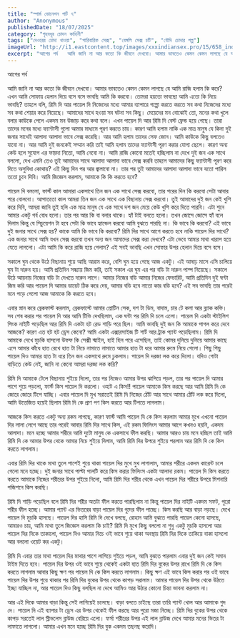 ```yaml
---
title: "স্পার্ম ডোনেশন পার্ট ৭"
author: "Anonymous"
publishedDate: "18/07/2025"
category: "গৃহবধূর চোদন কাহিনী"
tags: ["দেওরের চোদা খাওয়া", "পারিবারিক সেক্স", "বেঙ্গলি সেক্স চটি", "বৌদি চোদার গল্প"]
imageUrl: "http://i1.eastcontent.top/images/xxxindiansex.pro/15/658_indian.jpg"
excerpt: "আগের পর্ব   আমি জানি না আর কতো কি জীবনে দেখবো। আমার ভাবতেও কেমন কেমন লাগছে যে আমি রাজি হলাম কি করে? এখন আমি সোফায় হেলান দিয়ে বসে বসে ভাবছি আমি কি করবো। তোমরা হয়তো ভাবছো আমি এতো কি নিয়ে ভাবছি? তাহল..."
---
```


আগের পর্ব


আমি জানি না আর কতো কি জীবনে দেখবো। আমার ভাবতেও কেমন কেমন লাগছে যে আমি রাজি হলাম কি করে? এখন আমি সোফায় হেলান দিয়ে বসে বসে ভাবছি আমি কি করবো। তোমরা হয়তো ভাবছো আমি এতো কি নিয়ে ভাবছি? তাহলে বলি, রিমি দি আর পায়েল দি নিজেদের মধ্যে আমার ব্যাপারে গল্পো করতে করতে সব কথা নিজেদের মধ্যে সব কথা শেয়ার করে নিয়েছে। আমাদের সাথে হওয়া সব ঘটনা সব কিছু। মেয়েদের মন বোঝোই তো, মনের কথা খুলে বলার কাউকে পেলে একদম মন উজাড় করে কথা বলে। এখন পায়েল দি আর রিমি দি বেস্ট ফ্রেন্ড হয়ে গেছে। তারা তাদের মনের মধ্যে ফ্যান্টাসী গুলো আমার মাধ্যমে পূরণ করতে চায়। কারণ আমি হলাম নাকি এক মাত্র মানুষ যে কিনা দুই জনার সাথেই আলাদা আলাদা ভাবে সেক্স করেছি। আর আমি হলাম তাদের সেফ জোন। আমি কাউকে কিছু বলতেও যাবো না। আর আমি দুই জনকেই সম্মান করি তাই আমি হলাম তাদের ফ্যান্টাসী পূরণ করার যোগ্য ছেলে। কারণ অন্য কেউ হলে সুযোগ এর ফায়দা নিতো, আমি নেবো না। আমি রাজি কোনো মতেই হচ্ছিলাম না দেখে দুই জন এক সাথে বললো, দেখ এমনি তেও তুই আমাদের সাথে আলাদা আলাদা ভাবে সেক্স করবি তাহলে আমাদের কিছু ফ্যান্টাসী পূরণ করে দিতে অসুবিধা কোথায়? এই কিছু দিন পর আর জ্বালাবো না। তার পর তুই আমাদের আলাদা আলাদা ভাবে যতো পারিস ততো চুদে দিবি। আমি জিজ্ঞেস করলাম, আমাকে কি কি করতে হবে?


পায়েল দি বললো, ফার্স্ট কাল আমারা একসাথে তিন জন এক সাথে সেক্স করবো, তার পরের দিন কি করবো সেটা আবার পরে বোলবো। আপাততো কাল আমরা তিন জন এক সাথে এক বিছানায় সেক্স করবো। তুই আমাদের দুই জন কেই খুশি করে দিবি, আমরা জানি তুই হলি এক মাত্র মানুষ যে এক সাথে দশ জন মেয়ে কেউ খুশি করে দিতে পারবি। এটা শুনে আমার একটু গর্ব বোধ হলো। তার পর আর কি বা বলার থাকে। হ্যাঁ টাই বলতে হলো। তখন জোসে জোসে হ্যাঁ বলে দিলাম কিন্তু যে সিচুয়েশন টা হবে সেটা কি ভাবে হ্যান্ডেল করবো আমি বুঝতে পারছি না। কি ভাবে কি করবো? এই ভাবে দুই জনার সাথে সেক্স হয়? কাকে আমি কি ভাবে কি করবো? রিমি দির সাথে আগে করতে হবে নাকি পায়েল দির সাথে? এক জনার সাথে আমি যখন সেক্স করবো তখন অন্য জন আমাদের সেক্স করা দেখবে? এটা ভেবে আমার মাথা খারাপ হয়ে যেতে লাগলো। এটা আমি কি করে রাজি হয়ে গেলাম? এই সবই ভাবছি এখন সোফার উপর হেলান দিয়ে বসে বসে।


সকালে ঘুম থেকে উঠে বিছানায় শুয়ে আছি আরাম করে, বেশি ঘুম হয়ে গেছে আজ একটু। এই আষাঢ় মাসে এসি চালিয়ে ঘুম টা দারুন হয়। আমি প্রতিদিন সন্ধ্যায় জিম করি, তাই সকাল এর ঘুম এর পর বডি টা দারুন পাম্প নিয়েছে। সকালে উঠে আয়নায় নিজের বডি টা দেখতে দারুন লাগে। আমার নিজের বডি আমার নিজের ফেভারিট, আমি প্রতিদিন দুই ঘণ্টা জিম করি আর পায়েল দি আমার ডায়েট ঠিক করে দেয়, আমার বডি হবে নাতো কার বডি হবে? এই সব ভাবছি তার পরেই মনে পড়ে গেলো আজ আমাকে কি করতে হবে।


এবার স্নান করে ব্রেকফাস্ট করলাম, ব্রেকফাস্টে আমার প্রোটিন সেক, দশ টা ডিম, বাদাম, চার টে কলা আর ব্ল্যাক কফি। সব শেষ করার পর পায়েল দি আর আমি টিভি দেখছিলাম, এক ঘন্টা পর রিমি দি চলে এলো। পায়েল দি একটা স্টাইলিশ পিংক নাইটি পড়েছিল আর রিমি দি একটা হট রেড শাড়ি পরে ছিল। আমি ভাবছি দুই জন কি আমাকে পাগল করে দেবে আজকে? কারণ এত হট হট ড্রেস কেনো? আমি একটা এক্সারসাইজ টি শার্ট আর ট্রাক প্যান্ট পড়েছিলাম। রিমি দি আমাকে দেখে মুচকি হাসলো উফফ কি সেক্সী স্মাইল, হাই হিল পরে এসেছিল, তাই কোমর দুলিয়ে দুলিয়ে আমার কাছে এসে আমার কাঁধে হাত রেখে হাত টা নিচে নামাতে নামাতে আমার হাত টা ধরে আমার রুমে নিয়ে গেলো। পিছু পিছু পায়েল দিও আমার হাত টা ধরে তিন জন একসাথে রুমে ঢুকলাম। পায়েল দি দরজা লক করে দিলো। যদিও গোটা বাড়িতে কেউ নেই, জানি না কেনো আমরা দরজা লক করি?


রিমি দি আমাকে টেলে বিছানায় শুইয়ে দিলো, তার পর নিজেও আমার উপর ঝাপিয়ে পড়ল, তার পর পায়েল দি আমার পাশে শুয়ে পড়লো, ফার্স্ট কিস পায়েল দি করলো। ওহাট এ কিস!! পায়েল আমাকে কিস করছে আর আমি রিমি দি কে জোরে জোরে টিপে যাচ্ছি। এবার পায়েল দি মুখ সরাতেই রিমি দি নিজের ঠোঁট আর সাথে আমার ঠোঁট লক করে দিলো, আমি উত্তেজিত হয়েই ছিলাম রিমি দি কে প্রাণ পণ কিস করতে আর টিপতে লাগলাম।


আজকে কিস করতে একটু অন্য রকম লাগছে, কারণ ফার্স্ট আমি পায়েল দি কে কিস করলাম আমার মুখে এখনো পায়েল দির লালা লেগে আছে তার পরেই আবার রিমি দির সাথে কিস, এই রকম ফিলিংস আমার আগে কখনও হয়নি, একদম আলাদা। মনে হচ্ছে আমার শরীরে আমি দুটো মানুষ কে একসাথে ফীল করছি। আমার আরও চায় মনে হচ্ছিল তাই আমি রিমি দি কে আমার উপর থেকে আমার নিচে শুইয়ে দিলাম, আমি রিমি দির উপরে শুইয়ে পরলাম আর রিমি দি কে কিস করতে লাগলাম।


এবার রিমি দির থাকে মাথা তুলে পাশেই শুয়ে থাকা পায়েল দির মুখে মুখ লাগালাম, আমার শরীরে একদম কারেন্ট চলে গেলো মনে হচ্ছে। দুই জনার সাথে পাল্টা পালটি করে কিস করার ফিলিংস একটা আলাদা রকম। পায়েল দি কিস করতে করতে আমাকে নিজের শরীরের উপর শুইয়ে নিলো, আমি রিমি দির শরীর থেকে এখন পায়েল দির শরীরে উপরে মিশনারি পজিশনে কিস করছি।


রিমি দি শাড়ি পড়েছিল বলে রিমি দির শরীর অতটা ফীল করতে পারছিলাম না কিন্তু পায়েল দির নাইটি একদম সফট, পুরো শরীর ফীল হচ্ছে। আমার প্যান্ট এর ভিতরের বাড়া পায়েল দির গুদের ফীল পাচ্ছে। কিস করছি আর বাড়া নড়ছে। দেখে পায়েল দি মুচকি হাসছে। পায়েল দির হাসি রিমি দি দেখে বলছে, রোহান আমি বুঝতে পারছি পায়েল কেনো হাসছে, আমারও চায়, আমি মাথা তুলে জিজ্ঞেস করলাম কি চাই? রিমি দি মুখে কিছু বললো না শুধু একটু মুচকি হাসলো আর পায়েল দির দিকে তাকালো, পায়েল দিও আমার নিচে ওই ভাবে শুয়ে থাকা অবস্থায় রিমি দির দিকে তাকিয়ে বাকা হাসলো আর বললো ওয়েট কর একটু।


রিমি দি এবার তার মাথা পায়েল দির মাথার পাশে লাগিয়ে শুইয়ে পড়ল, আমি বুঝতে পারলাম এবার দুই জন কেই সমান টাইম দিতে হবে। পায়েল দির উপর ওই ভাবে শুয়ে থেকেই একটা হাত রিমি দির বুকের উপর রাখে রিমি দি কে কিস করতে লাগলাম আবার কিছু ক্ষণ পর পায়েল দি কে কিস করতে লাগলাম। কিছু ক্ষণ এই ভাবে কিস করার পর ওই ভাবে পায়েল দির উপর শুয়ে থাকার পর রিমি দির বুকের উপর থেকে কাপড় সরালাম। আমার পায়েল দির উপর থেকে উঠতে ইচ্ছা যাচ্ছিল না, আর পায়েল দিও কিছু বলছিল না দেখে আমিও আর উঠার কোনো চিন্তা ভাবনা করলাম না।


আর এই দিকে আমার বাড়া কিন্তু সেই লাগিয়েই চলেছে। বাড়া বলতে চাইছে তারা তারি প্যান্ট খোল আর আমাকে গুদ দে। পায়েল দি এই ব্যাপার টা ড্রেস এর উপর থেকেই ফীল করছে আর পুরো মজা নিচ্ছে। রিমি দির বুকের উপর থেকে কাপড় সরতেই লাল স্লীভলেস ব্লাউজ বেরিয়ে এলো। ফর্সা শরীরের উপর এই লাল ব্লাউজ দেখে আমার মনের ভিতর টা লাফাতে লাগলো। আমার এখন মনে হচ্ছে রিমি দির বুক একদম তছনছ করেদি।
